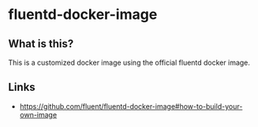 # fluentd-docker-image

## What is this?

This is a customized docker image using the official fluentd docker image.

## Links

- https://github.com/fluent/fluentd-docker-image#how-to-build-your-own-image

